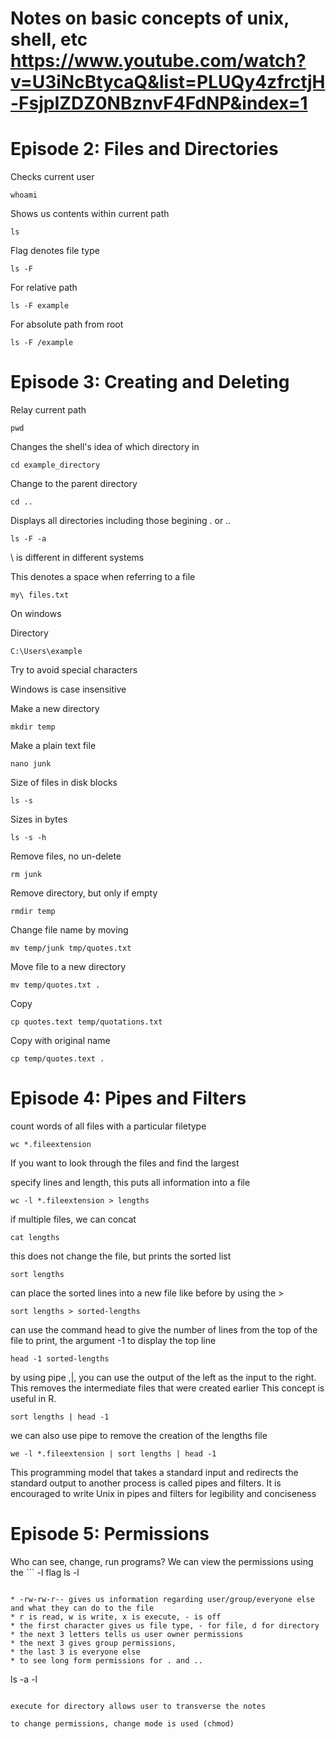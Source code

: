 # Notes on basic concepts of unix, shell, etc https://www.youtube.com/watch?v=U3iNcBtycaQ&list=PLUQy4zfrctjH-FsjpIZDZ0NBznvF4FdNP&index=1

# Episode 2: Files and Directories 

Checks current user
```
whoami
```

Shows us contents within current path
```
ls
```

Flag denotes file type 

```
ls -F 
```

For relative path
```
ls -F example
```

For absolute path from root
```
ls -F /example
```

# Episode 3: Creating and Deleting 

Relay current path
```
pwd
```

Changes the shell's idea of which directory in
```
cd example_directory
```

Change to the parent directory
```
cd ..
```

Displays all directories including those begining . or ..
```
ls -F -a
```

\ is different in different systems

This denotes a space when referring to a file
```
my\ files.txt
```

On windows

Directory
```
C:\Users\example
```

Try to avoid special characters 

Windows is case insensitive

Make a new directory
```
mkdir temp
```

Make a plain text file
```
nano junk
```

Size of files in disk blocks
```
ls -s
```

Sizes in bytes
```
ls -s -h
```

Remove files, no un-delete
```
rm junk
```

Remove directory, but only if empty
```
rmdir temp
```

Change file name by moving
```
mv temp/junk tmp/quotes.txt
```

Move file to a new directory
```
mv temp/quotes.txt .
```

Copy
```
cp quotes.text temp/quotations.txt
```

Copy with original name
```
cp temp/quotes.text .
```

# Episode 4: Pipes and Filters 

count words of all files with a particular filetype
```
wc *.fileextension
```

If you want to look through the files and find the largest

specify lines and length, this puts all information into a file
```
wc -l *.fileextension > lengths
```

if multiple files, we can concat
```
cat lengths
```

this does not change the file, but prints the sorted list 
```
sort lengths
```

can place the sorted lines into a new file like before by using the >
```
sort lengths > sorted-lengths
```

can use the command head to give the number of lines from the top of the file to print, the argument -1 to display the top line
```
head -1 sorted-lengths
```

by using pipe ,|, you can use the output of the left as the input to the right. This removes the intermediate files that were created earlier This concept is useful in R.
```
sort lengths | head -1
```

we can also use pipe to remove the creation of the lengths file
```
we -l *.fileextension | sort lengths | head -1
```

This programming model that takes a standard input and redirects the standard output to another process is called pipes and filters. It is encouraged to write Unix in pipes and filters for legibility and conciseness 

# Episode 5: Permissions 

Who can see, change, run programs? 
We can view the permissions using the ```
-l flag
ls -l
```

* -rw-rw-r-- gives us information regarding user/group/everyone else and what they can do to the file
* r is read, w is write, x is execute, - is off
* the first character gives us file type, - for file, d for directory
* the next 3 letters tells us user owner permissions
* the next 3 gives group permissions, 
* the last 3 is everyone else 
* to see long form permissions for . and ..
```
ls -a -l
```

execute for directory allows user to transverse the notes

to change permissions, change mode is used (chmod)

